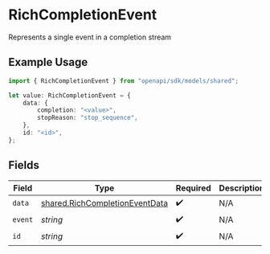 # RichCompletionEvent

Represents a single event in a completion stream

## Example Usage

```typescript
import { RichCompletionEvent } from "openapi/sdk/models/shared";

let value: RichCompletionEvent = {
    data: {
        completion: "<value>",
        stopReason: "stop_sequence",
    },
    id: "<id>",
};
```

## Fields

| Field                                                                                   | Type                                                                                    | Required                                                                                | Description                                                                             |
| --------------------------------------------------------------------------------------- | --------------------------------------------------------------------------------------- | --------------------------------------------------------------------------------------- | --------------------------------------------------------------------------------------- |
| `data`                                                                                  | [shared.RichCompletionEventData](../../../sdk/models/shared/richcompletioneventdata.md) | :heavy_check_mark:                                                                      | N/A                                                                                     |
| `event`                                                                                 | *string*                                                                                | :heavy_check_mark:                                                                      | N/A                                                                                     |
| `id`                                                                                    | *string*                                                                                | :heavy_check_mark:                                                                      | N/A                                                                                     |